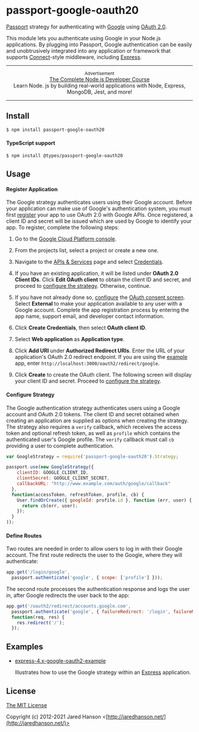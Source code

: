 # passport-google-oauth20

[Passport](https://www.passportjs.org/) strategy for authenticating with
[Google](https://www.google.com/) using [OAuth 2.0](https://www.passportjs.org/packages/passport-oauth2/).

This module lets you authenticate using Google in your Node.js applications.
By plugging into Passport, Google authentication can be easily and
unobtrusively integrated into any application or framework that supports
[Connect](https://github.com/senchalabs/connect#readme)-style middleware,
including [Express](https://expressjs.com/).

---

<p align="center">
  <sup>Advertisement</sup>
  <br>
  <a href="https://click.linksynergy.com/link?id=D*o7yui4/NM&offerid=507388.922484&type=2&murl=https%3A%2F%2Fwww.udemy.com%2Fcourse%2Fthe-complete-nodejs-developer-course-2%2F&u1=21vl3Skt2fz9CZkPcetSToKITTB1Zqdi0ZpnMwjAMqG7p2N3J2BC5">The Complete Node.js Developer Course</a><br>Learn Node. js by building real-world applications with Node, Express, MongoDB, Jest, and more!
</p>

---

## Install

```sh
$ npm install passport-google-oauth20
```

#### TypeScript support

```sh
$ npm install @types/passport-google-oauth20
```

## Usage

#### Register Application

The Google strategy authenticates users using their Google account.  Before your
application can make use of Google's authentication system, you must first
[register](https://support.google.com/cloud/answer/6158849) your app to use
OAuth 2.0 with Google APIs.  Once registered, a client ID and secret will be
issued which are used by Google to identify your app.  To register, complete the
following steps:

1. Go to the [Google Cloud Platform console](https://console.cloud.google.com/).

2. From the projects list, select a project or create a new one.

3. Navigate to the [APIs & Services](https://console.cloud.google.com/apis) page
and select [Credentials](https://console.cloud.google.com/apis/credentials).

4. If you have an existing application, it will be listed under **OAuth 2.0
Client IDs**.  Click **Edit OAuth client** to obtain the client ID and secret,
and proceed to [configure the strategy](#configure-strategy).  Otherwise,
continue.

5. If you have not already done so, [configure](https://support.google.com/cloud/answer/10311615)
the [OAuth consent screen](https://console.cloud.google.com/apis/credentials/consent).
Select **External** to make your application available to any user with a Google
account.  Complete the app registration process by entering the app name,
support email, and developer contact information.

6. Click **Create Credentials**, then select **OAuth client ID**.

7. Select **Web application** as **Application type**.

8. Click **Add URI** under **Authorized Redirect URIs**.  Enter the URL of your
application's OAuth 2.0 redirect endpoint.  If you are using the [example](https://github.com/passport/todos-express-google-oauth2)
app, enter `http://localhost:3000/oauth2/redirect/google`.

9. Click **Create** to create the OAuth client.  The following screen will
display your client ID and secret.  Proceed to [configure the strategy](#configure-strategy).

#### Configure Strategy

The Google authentication strategy authenticates users using a Google account
and OAuth 2.0 tokens.  The client ID and secret obtained when creating an
application are supplied as options when creating the strategy.  The strategy
also requires a `verify` callback, which receives the access token and optional
refresh token, as well as `profile` which contains the authenticated user's
Google profile.  The `verify` callback must call `cb` providing a user to
complete authentication.

```javascript
var GoogleStrategy = require('passport-google-oauth20').Strategy;

passport.use(new GoogleStrategy({
    clientID: GOOGLE_CLIENT_ID,
    clientSecret: GOOGLE_CLIENT_SECRET,
    callbackURL: "http://www.example.com/auth/google/callback"
  },
  function(accessToken, refreshToken, profile, cb) {
    User.findOrCreate({ googleId: profile.id }, function (err, user) {
      return cb(err, user);
    });
  }
));
```

#### Define Routes

Two routes are needed in order to allow users to log in with their Google
account.  The first route redirects the user to the Google, where they will
authenticate:

```js
app.get('/login/google',
  passport.authenticate('google', { scope: ['profile'] }));
```

The second route processes the authentication response and logs the user in,
after Google redirects the user back to the app:

```js
app.get('/oauth2/redirect/accounts.google.com',
  passport.authenticate('google', { failureRedirect: '/login', failureMessage: true }),
  function(req, res) {
    res.redirect('/');
  });
```

## Examples

* [express-4.x-google-oauth2-example](https://github.com/passport/express-4.x-google-oauth2-example)

  Illustrates how to use the Google strategy within an [Express](https://expressjs.com)
  application.

## License

[The MIT License](http://opensource.org/licenses/MIT)

Copyright (c) 2012-2021 Jared Hanson <[http://jaredhanson.net/](http://jaredhanson.net/)>
